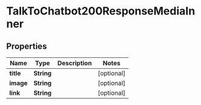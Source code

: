 

# TalkToChatbot200ResponseMediaInner


## Properties

| Name | Type | Description | Notes |
|------------ | ------------- | ------------- | -------------|
|**title** | **String** |  |  [optional] |
|**image** | **String** |  |  [optional] |
|**link** | **String** |  |  [optional] |



